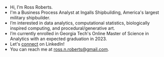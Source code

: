 - Hi, I’m Ross Roberts. 
- I'm a Business Process Analyst at Ingalls Shipbuilding, America's largest military shipbuilder.
- I’m interested in data analytics, computational statistics, biologically inspired computing, and procedural/generative art.
- I’m currently enrolled in Georgia Tech's Online Master of Science in Analytics with an expected graduation in 2023.
- Let's [connect](https://linkedin.com/in/rossroberts94) on LinkedIn!
- You can reach me at ross.n.roberts@gmail.com.



<!---
roberts94/roberts94 is a ✨ special ✨ repository because its `README.md` (this file) appears on your GitHub profile.
You can click the Preview link to take a look at your changes.
--->
